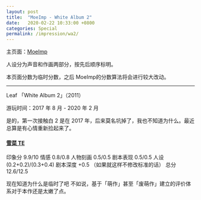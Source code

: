 ```yaml
---
layout: post
title:  "MoeImp - White Album 2"
date:   2020-02-22 10:33:00 +0800
categories: Special
permalink: /impression/wa2/
---
```


主页面：[MoeImp](http://yoro.xyz/impression)

人设分为声音和作画两部分，按先后顺序标明。

本页面分数为临时分数，之后 MoeImp的分数算法将会进行较大改动。

---

Leaf 「White Album 2」（2011）

游玩时间：2017 年 8 月 - 2020 年 2 月

是的，第一次接触白 2 是在 2017 年，后来莫名坑掉了，我也不知道为什么。最近总算是有心情重新捡起来了。

#### [雪菜 TE](http://yoro.xyz/kawaiigirls/2020/02/22/wa2-setsuna-moetalk.html)

印象分 9.9/10 情感 0.8/0.8 人物刻画 0.5/0.5
剧本表现 0.5/0.5 人设 (0.2+0.2)/(0.3+0.4)
剧本深度 +0.5
（如果就这样不修改标准的话）
总分 12.6/12.5

现在知道为什么是临时了吧
不如说，基于「萌作」甚至「废萌作」建立的评价体系对于本作还是太嫩了点。